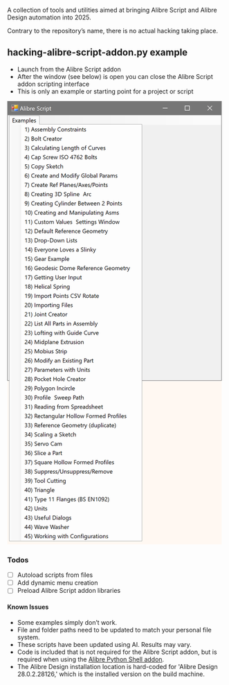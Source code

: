 A collection of tools and utilities aimed at bringing Alibre Script and Alibre Design automation into 2025.

Contrary to the repository’s name, there is no actual hacking taking place.

## hacking-alibre-script-addon.py example
- Launch from the Alibre Script addon
- After the window (see below) is open you can close the Alibre Script addon scripting interface
- This is only an example or starting point for a project or script

![alt text](SNAG-0845.png)

### Todos

- [ ] Autoload scripts from files
- [ ] Add dynamic menu creation
- [ ] Preload Alibre Script addon libraries

#### Known Issues
- Some examples simply don’t work.
- File and folder paths need to be updated to match your personal file system.
- These scripts have been updated using AI. Results may vary.
- Code is included that is not required for the Alibre Script addon, but is required when using the [Alibre Python Shell addon](https://github.com/Testbed-for-Alibre-Design/AlibrePythonShellAddon).
- The Alibre Design installation location is hard-coded for 'Alibre Design 28.0.2.28126,' which is the installed version on the build machine.
